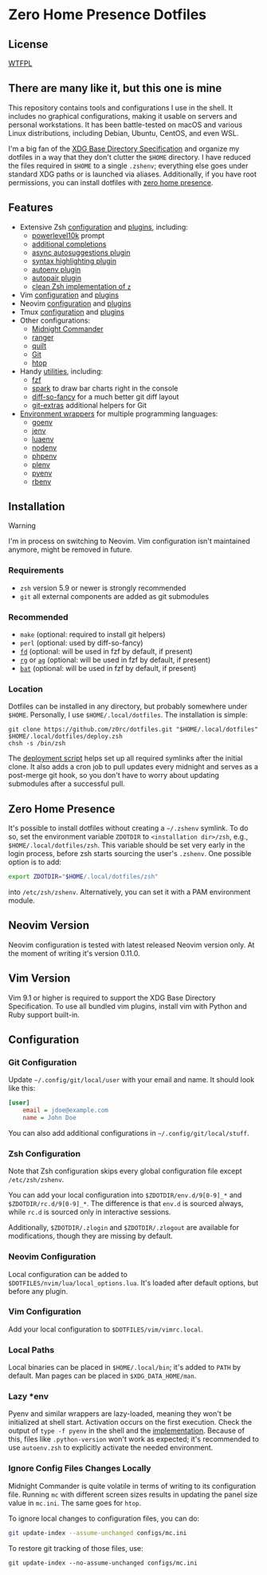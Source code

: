 # Zero Home Presence Dotfiles

## License

[WTFPL](COPYING)

## There are many like it, but this one is mine

This repository contains tools and configurations I use in the shell. It
includes no graphical configurations, making it usable on servers and personal
workstations. It has been battle-tested on macOS and various Linux
distributions, including Debian, Ubuntu, CentOS, and even WSL.

I'm a big fan of the [XDG Base Directory
Specification](http://standards.freedesktop.org/basedir-spec/basedir-spec-latest.html)
and organize my dotfiles in a way that they don't clutter the `$HOME`
directory. I have reduced the files required in `$HOME` to a single `.zshenv`;
everything else goes under standard XDG paths or is launched via aliases.
Additionally, if you have root permissions, you can install dotfiles with [zero
home presence](#zero-home-presence).

## Features

* Extensive Zsh [configuration](zsh/rc.d) and [plugins](zsh/plugins), including:
  * [powerlevel10k](https://github.com/romkatv/powerlevel10k) prompt
  * [additional completions](https://github.com/zsh-users/zsh-completions)
  * [async autosuggestions plugin](https://github.com/zsh-users/zsh-autosuggestions)
  * [syntax highlighting plugin](https://github.com/zsh-users/zsh-syntax-highlighting)
  * [autoenv plugin](https://github.com/Tarrasch/zsh-autoenv)
  * [autopair plugin](https://github.com/hlissner/zsh-autopair)
  * [clean Zsh implementation of `z`](https://github.com/agkozak/zsh-z)
* Vim [configuration](vim/vimrc) and [plugins](vim/pack)
* Neovim [configuration](nvim/init.lua) and [plugins](nvim/plugins)
* Tmux [configuration](tmux/tmux.conf) and [plugins](tmux/plugins)
* Other configurations:
  * [Midnight Commander](configs/mc.ini)
  * [ranger](configs/ranger)
  * [quilt](configs/quiltrc)
  * [Git](configs/gitconfig)
  * [htop](configs/htoprc)
* Handy [utilities](tools), including:
  * [fzf](https://github.com/junegunn/fzf)
  * [spark](https://github.com/holman/spark) to draw bar charts right in the console
  * [diff-so-fancy](https://github.com/so-fancy/diff-so-fancy) for a much better git diff layout
  * [git-extras](https://github.com/tj/git-extras) additional helpers for Git
* [Environment wrappers](env-wrappers) for multiple programming languages:
  * [goenv](https://github.com/syndbg/goenv)
  * [jenv](https://github.com/jenv/jenv)
  * [luaenv](https://github.com/cehoffman/luaenv)
  * [nodenv](https://github.com/nodenv/nodenv)
  * [phpenv](https://github.com/phpenv/phpenv)
  * [plenv](https://github.com/tokuhirom/plenv)
  * [pyenv](https://github.com/yyuu/pyenv)
  * [rbenv](https://github.com/rbenv/rbenv)

## Installation

> [!WARNING]
> I'm in process on switching to Neovim. Vim configuration isn't maintained
> anymore, might be removed in future.

### Requirements

* `zsh` version 5.9 or newer is strongly recommended
* `git` all external components are added as git submodules

### Recommended

* `make` (optional: required to install git helpers)
* `perl` (optional: used by diff-so-fancy)
* [`fd`](https://github.com/sharkdp/fd) (optional: will be used in fzf by
  default, if present)
* [`rg`](https://github.com/BurntSushi/ripgrep) or
  [`ag`](https://github.com/ggreer/the_silver_searcher) (optional: will be used
  in fzf by default, if present)
* [`bat`](https://github.com/sharkdp/bat) (optional: will be used in fzf by
  default, if present)

### Location

Dotfiles can be installed in any directory, but probably somewhere under
`$HOME`. Personally, I use `$HOME/.local/dotfiles`. The installation is simple:

```shell
git clone https://github.com/z0rc/dotfiles.git "$HOME/.local/dotfiles"
$HOME/.local/dotfiles/deploy.zsh
chsh -s /bin/zsh
```

The [deployment script](deploy.zsh) helps set up all required symlinks after
the initial clone. It also adds a cron job to pull updates every midnight and
serves as a post-merge git hook, so you don't have to worry about updating
submodules after a successful pull.

## Zero Home Presence

It's possible to install dotfiles without creating a `~/.zshenv` symlink. To do
so, set the environment variable `ZDOTDIR` to `<installation dir>/zsh`, e.g.,
`$HOME/.local/dotfiles/zsh`. This variable should be set very early in the login
process, before zsh starts sourcing the user's `.zshenv`. One possible option is
to add:

```sh
export ZDOTDIR="$HOME/.local/dotfiles/zsh"
```

into `/etc/zsh/zshenv`. Alternatively, you can set it with a PAM environment
module.

## Neovim Version

Neovim configuration is tested with latest released Neovim version only. At the
moment of writing it's version 0.11.0.

## Vim Version

Vim 9.1 or higher is required to support the XDG Base Directory Specification.
To use all bundled vim plugins, install vim with Python and Ruby support
built-in.

## Configuration

### Git Configuration

Update `~/.config/git/local/user` with your email and name. It should look like
this:

```ini
[user]
    email = jdoe@example.com
    name = John Doe
```

You can also add additional configurations in `~/.config/git/local/stuff`.

### Zsh Configuration

Note that Zsh configuration skips every global configuration file except
`/etc/zsh/zshenv`.

You can add your local configuration into `$ZDOTDIR/env.d/9[0-9]_*` and
`$ZDOTDIR/rc.d/9[0-9]_*`. The difference is that `env.d` is sourced always,
while `rc.d` is sourced only in interactive sessions.

Additionally, `$ZDOTDIR/.zlogin` and `$ZDOTDIR/.zlogout` are available for
modifications, though they are missing by default.

### Neovim Configuration

Local configuration can be added to `$DOTFILES/nvim/lua/local_options.lua`.
It's loaded after default options, but before any plugin.

### Vim Configuration

Add your local configuration to `$DOTFILES/vim/vimrc.local`.

### Local Paths

Local binaries can be placed in `$HOME/.local/bin`; it's added to `PATH` by
default. Man pages can be placed in `$XDG_DATA_HOME/man`.

### Lazy \*env

Pyenv and similar wrappers are lazy-loaded, meaning they won't be initialized
at shell start. Activation occurs on the first execution. Check the output of
`type -f pyenv` in the shell and the
[implementation](zsh/rc.d/11_many_env.zsh). Because of this, files like
`.python-version` won't work as expected; it's recommended to use `autoenv.zsh`
to explicitly activate the needed environment.

### Ignore Config Files Changes Locally

Midnight Commander is quite volatile in terms of writing to its configuration
file. Running `mc` with different screen sizes results in updating the panel
size value in `mc.ini`. The same goes for `htop`.

To ignore local changes to configuration files, you can do:

```sh
git update-index --assume-unchanged configs/mc.ini
```

To restore git tracking of those files, use:

```
git update-index --no-assume-unchanged configs/mc.ini
```
